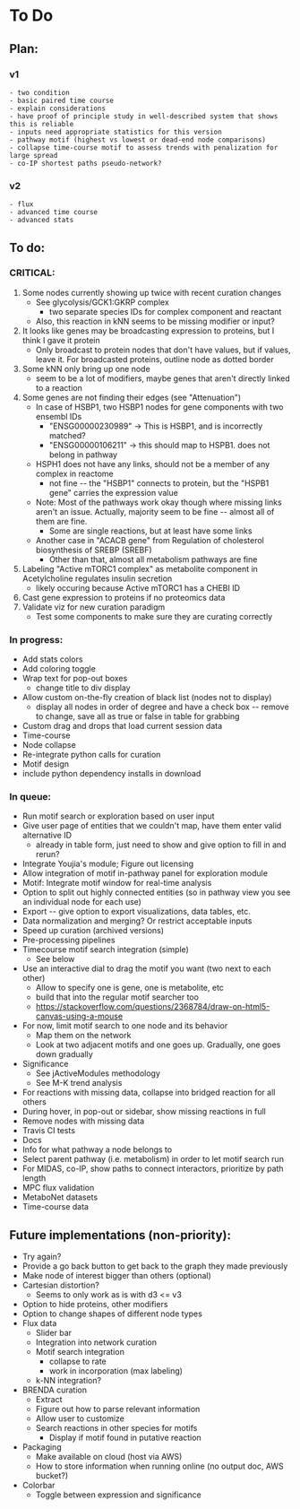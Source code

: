 # To Do

## Plan:
### v1
	- two condition
	- basic paired time course
	- explain considerations
	- have proof of principle study in well-described system that shows this is reliable
	- inputs need appropriate statistics for this version
	- pathway motif (highest vs lowest or dead-end node comparisons)
	- collapse time-course motif to assess trends with penalization for large spread
	- co-IP shortest paths pseudo-network?
### v2
	- flux
	- advanced time course
	- advanced stats


## To do:

### CRITICAL:
1. Some nodes currently showing up twice with recent curation changes
	- See glycolysis/GCK1:GKRP complex
		- two separate species IDs for complex component and reactant
	- Also, this reaction in kNN seems to be missing modifier or input?
2. It looks like genes may be broadcasting expression to proteins, but I think I gave it protein
	- Only broadcast to protein nodes that don't have values, but if values, leave it. For broadcasted proteins, outline node as dotted border
3. Some kNN only bring up one node
	- seem to be a lot of modifiers, maybe genes that aren't directly linked to a reaction
4. Some genes are not finding their edges (see "Attenuation")
	- In case of HSBP1, two HSBP1 nodes for gene components with two ensembl IDs
		- "ENSG00000230989" -> This is HSBP1, and is incorrectly matched?
		- "ENSG00000106211" -> this should map to HSPB1. does not belong in pathway
	- HSPH1 does not have any links, should not be a member of any complex in reactome
		- not fine -- the "HSBP1" connects to protein, but the "HSPB1 gene" carries the expression value
	- Note: Most of the pathways work okay though where missing links aren't an issue. Actually, majority seem to be fine -- almost all of them are fine.
		- Some are single reactions, but at least have some links
	- Another case in "ACACB gene" from Regulation of cholesterol biosynthesis of SREBP (SREBF)
		- Other than that, almost all metabolism pathways are fine
5. Labeling "Active mTORC1 complex" as metabolite component in Acetylcholine regulates insulin secretion
	- likely occuring because Active mTORC1 has a CHEBI ID
6. Cast gene expression to proteins if no proteomics data
7. Validate viz for new curation paradigm
	- Test some components to make sure they are curating correctly



### In progress:
- Add stats colors
- Add coloring toggle
- Wrap text for pop-out boxes
	- change title to div display
- Allow custom on-the-fly creation of black list (nodes not to display)
	- display all nodes in order of degree and have a check box -- remove to change, save all as true or false in table for grabbing
- Custom drag and drops that load current session data
- Time-course
- Node collapse
- Re-integrate python calls for curation
- Motif design
- include python dependency installs in download







### In queue:
- Run motif search or exploration based on user input
- Give user page of entities that we couldn't map, have them enter valid alternative ID
	- already in table form, just need to show and give option to fill in and rerun?
- Integrate Youjia's module; Figure out licensing
- Allow integration of motif in-pathway panel for exploration module
- Motif: Integrate motif window for real-time analysis
- Option to split out highly connected entities (so in pathway view you see an individual node for each use)
- Export -- give option to export visualizations, data tables, etc.
- Data normalization and merging? Or restrict acceptable inputs
- Speed up curation (archived versions)
- Pre-processing pipelines
- Timecourse motif search integration (simple)
	- See below
- Use an interactive dial to drag the motif you want (two next to each other)
	- Allow to specify one is gene, one is metabolite, etc
	- build that into the regular motif searcher too
	- https://stackoverflow.com/questions/2368784/draw-on-html5-canvas-using-a-mouse
- For now, limit motif search to one node and its behavior
	- Map them on the network
	- Look at two adjacent motifs and one goes up. Gradually, one goes down gradually
- Significance
	- See jActiveModules methodology
	- See M-K trend analysis
- For reactions with missing data, collapse into bridged reaction for all others
- During hover, in pop-out or sidebar, show missing reactions in full
- Remove nodes with missing data
- Travis CI tests
- Docs
- Info for what pathway a node belongs to
- Select parent pathway (i.e. metabolism) in order to let motif search run
- For MIDAS, co-IP, show paths to connect interactors, prioritize by path length
- MPC flux validation
- MetaboNet datasets
- Time-course data










## Future implementations (non-priority):
- Try again?
- Provide a go back button to get back to the graph they made previously
- Make node of interest bigger than others (optional)
- Cartesian distortion?
	- Seems to only work as is with d3 <= v3
- Option to hide proteins, other modifiers
- Option to change shapes of different node types
- Flux data
	- Slider bar
	- Integration into network curation
	- Motif search integration
		- collapse to rate
		- work in incorporation (max labeling)
	- k-NN integration?
- BRENDA curation
	- Extract
	- Figure out how to parse relevant information
	- Allow user to customize
	- Search reactions in other species for motifs
		- Display if motif found in putative reaction  
- Packaging
	- Make available on cloud (host via AWS)
	- How to store information when running online (no output doc, AWS bucket?)
- Colorbar
	- Toggle between expression and significance

